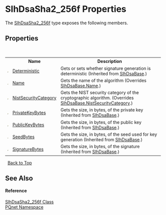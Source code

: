 # SlhDsaSha2_256f Properties
 

The <a href="71ba8a04-2fe3-908c-57f5-306da49efb9c">SlhDsaSha2_256f</a> type exposes the following members.


## Properties
&nbsp;<table><tr><th></th><th>Name</th><th>Description</th></tr><tr><td>![Public property](media/pubproperty.gif "Public property")</td><td><a href="f865fc26-0bab-b2db-cab4-2266b5be6acd">Deterministic</a></td><td>
Gets or sets whether signature generation is deterministic
 (Inherited from <a href="d86dc076-6326-0697-9d41-f18e749ac510">SlhDsaBase</a>.)</td></tr><tr><td>![Public property](media/pubproperty.gif "Public property")</td><td><a href="45f60e24-2698-96ac-f4ce-5a8415b3b41e">Name</a></td><td>
Gets the name of the algorithm
 (Overrides <a href="081c55a6-16cf-3ce7-22c3-aeac56ad39a2">SlhDsaBase.Name</a>.)</td></tr><tr><td>![Public property](media/pubproperty.gif "Public property")</td><td><a href="98b23301-8152-77c8-e5b0-cd3f081d287a">NistSecurityCategory</a></td><td>
Gets the NIST security category of the cryptographic algorithm.
 (Overrides <a href="d91593fe-879c-503c-c94d-0ca3be588f81">SlhDsaBase.NistSecurityCategory</a>.)</td></tr><tr><td>![Public property](media/pubproperty.gif "Public property")</td><td><a href="8fbff1c2-9682-4d3d-2cbb-7d71b2ad6631">PrivateKeyBytes</a></td><td>
Gets the size, in bytes, of the private key
 (Inherited from <a href="d86dc076-6326-0697-9d41-f18e749ac510">SlhDsaBase</a>.)</td></tr><tr><td>![Public property](media/pubproperty.gif "Public property")</td><td><a href="e81601b4-ca49-7135-77d5-164e8b6f6f15">PublicKeyBytes</a></td><td>
Gets the size, in bytes, of the public key
 (Inherited from <a href="d86dc076-6326-0697-9d41-f18e749ac510">SlhDsaBase</a>.)</td></tr><tr><td>![Public property](media/pubproperty.gif "Public property")</td><td><a href="bc2935a2-953c-3eae-2fab-a8205cb709a3">SeedBytes</a></td><td>
Gets the size, in bytes, of the seed used for key generation
 (Inherited from <a href="d86dc076-6326-0697-9d41-f18e749ac510">SlhDsaBase</a>.)</td></tr><tr><td>![Public property](media/pubproperty.gif "Public property")</td><td><a href="0204d1a9-3363-df39-6059-8de7f71f5b70">SignatureBytes</a></td><td>
Gets the size, in bytes, of the signature
 (Inherited from <a href="d86dc076-6326-0697-9d41-f18e749ac510">SlhDsaBase</a>.)</td></tr></table>&nbsp;
<a href="#slhdsasha2_256f-properties">Back to Top</a>

## See Also


#### Reference
<a href="71ba8a04-2fe3-908c-57f5-306da49efb9c">SlhDsaSha2_256f Class</a><br /><a href="fc4f881f-e121-9cf0-ed49-65bf6b5a005d">PQnet Namespace</a><br />